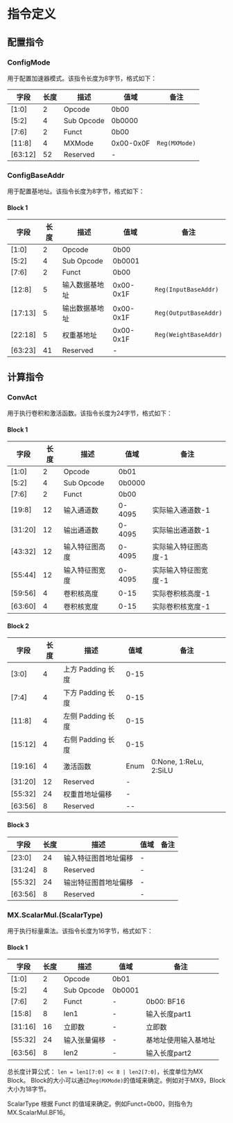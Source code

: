 # 指令定义

## 配置指令

### ConfigMode

用于配置加速器模式。该指令长度为8字节，格式如下：

| 字段   | 长度 | 描述       | 值域      | 备注          |
| ------ | ---- | ---------- | --------- | ------------- |
| [1:0]  | 2    | Opcode     | 0b00      |               |
| [5:2]  | 4    | Sub Opcode | 0b0000    |               |
| [7:6]  | 2    | Funct      | 0b00      |               |
| [11:8] | 4    | MXMode     | 0x00-0x0F | `Reg(MXMode)` |
| [63:12] | 52   | Reserved   | -         |               |

### ConfigBaseAddr

用于配置基地址。该指令长度为8字节，格式如下：

#### Block 1

| 字段    | 长度 | 描述           | 值域      | 备注                  |
| ------- | ---- | -------------- | --------- | --------------------- |
| [1:0]   | 2    | Opcode         | 0b00      |                       |
| [5:2]   | 4    | Sub Opcode     | 0b0001    |                       |
| [7:6]   | 2    | Funct          | 0b00      |                       |
| [12:8]  | 5    | 输入数据基地址 | 0x00-0x1F | `Reg(InputBaseAddr)`  |
| [17:13] | 5    | 输出数据基地址 | 0x00-0x1F | `Reg(OutputBaseAddr)` |
| [22:18] | 5    | 权重基地址     | 0x00-0x1F | `Reg(WeightBaseAddr)` |
| [63:23] | 41   | Reserved       | -         |                       |

## 计算指令

### ConvAct

用于执行卷积和激活函数。该指令长度为24字节，格式如下：

#### Block 1

| 字段    | 长度 | 描述           | 值域   | 备注                 |
| ------- | ---- | -------------- | ------ | -------------------- |
| [1:0]   | 2    | Opcode         | 0b01   |                      |
| [5:2]   | 4    | Sub Opcode     | 0b0000 |                      |
| [7:6]   | 2    | Funct          | 0b00   |                      |
| [19:8]  | 12   | 输入通道数     | 0-4095 | 实际输入通道数-1     |
| [31:20] | 12   | 输出通道数     | 0-4095 | 实际输出通道数-1     |
| [43:32] | 12   | 输入特征图高度 | 0-4095 | 实际输入特征图高度-1 |
| [55:44] | 12   | 输入特征图宽度 | 0-4095 | 实际输入特征图宽度-1 |
| [59:56] | 4    | 卷积核高度     | 0-15   | 实际卷积核高度-1     |
| [63:60] | 4    | 卷积核宽度     | 0-15   | 实际卷积核宽度-1     |

#### Block 2

| 字段    | 长度 | 描述              | 值域 | 备注                   |
| ------- | ---- | ----------------- | ---- | ---------------------- |
| [3:0]   | 4    | 上方 Padding 长度 | 0-15 |                        |
| [7:4]   | 4    | 下方 Padding 长度 | 0-15 |                        |
| [11:8]  | 4    | 左侧 Padding 长度 | 0-15 |                        |
| [15:12] | 4    | 右侧 Padding 长度 | 0-15 |                        |
| [19:16] | 4    | 激活函数          | Enum | 0:None, 1:ReLu, 2:SiLU |
| [31:20] | 12   | Reserved          | -    |                        |
| [55:32] | 24   | 权重首地址偏移    | -    |                        |
| [63:56] | 8    | Reserved          | --   |                        |

#### Block 3

| 字段    | 长度 | 描述                 | 值域 | 备注 |
| ------- | ---- | -------------------- | ---- | ---- |
| [23:0]  | 24   | 输入特征图首地址偏移 | -    |      |
| [31:24] | 8    | Reserved             | -    |      |
| [55:32] | 24   | 输出特征图首地址偏移 | -    |      |
| [63:56] | 8    | Reserved             | -    |      |

### MX.ScalarMul.(ScalarType)

用于执行标量乘法。该指令长度为16字节，格式如下：

#### Block 1

| 字段    | 长度 | 描述         | 值域   | 备注                 |
| ------- | ---- | ------------ | ------ | -------------------- |
| [1:0]   | 2    | Opcode       | 0b01   |                      |
| [5:2]   | 4    | Sub Opcode   | 0b0001 |                      |
| [7:6]   | 2    | Funct        | -      | 0b00: BF16           |
| [15:8]  | 8    | len1         | -      | 输入长度part1        |
| [31:16] | 16   | 立即数       | -      | 立即数               |
| [55:32] | 24   | 输入张量偏移 | -      | 基地址使用输入基地址 |
| [63:56] | 8    | len2         | -      | 输入长度part2        |

总长度计算公式：
`len = len1[7:0] << 8 | len2[7:0]`，长度单位为MX Block。
Block的大小可以通过`Reg(MXMode)`的值域来确定。例如对于MX9，Block大小为18字节。

ScalarType 根据 Funct 的值域来确定。例如Funct=0b00，则指令为MX.ScalarMul.BF16。